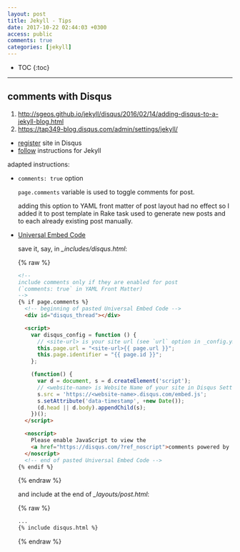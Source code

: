```yaml
---
layout: post
title: Jekyll - Tips
date: 2017-10-22 02:44:03 +0300
access: public
comments: true
categories: [jekyll]
---
```


<!-- more -->

* TOC
{:toc}
<hr>

## comments with Disqus

1. <http://sgeos.github.io/jekyll/disqus/2016/02/14/adding-disqus-to-a-jekyll-blog.html>
2. <https://tap349-blog.disqus.com/admin/settings/jekyll/>

- [register](https://disqus.com/admin/create/) site in Disqus
- [follow](https://disqus.com/admin/settings/jekyll/) instructions for Jekyll

adapted instructions:

- `comments: true` option

  `page.comments` variable is used to toggle comments for post.

  adding this option to YAML front matter of post layout had no effect so
  I added it to post template in Rake task used to generate new posts and
  to each already existing post manually.

- [Universal Embed Code](https://disqus.com/admin/install/platforms/universalcode)

  save it, say, in _\_includes/disqus.html_:

  {% raw %}
  ```html
  <!--
  include comments only if they are enabled for post
  (`comments: true` in YAML Front Matter)
  -->
  {% if page.comments %}
    <!-- beginning of pasted Universal Embed Code -->
    <div id="disqus_thread"></div>

    <script>
      var disqus_config = function () {
        // <site-url> is your site url (see `url` option in _config.yml)
        this.page.url = "<site-url>{{ page.url }}";
        this.page.identifier = "{{ page.id }}";
      };

      (function() {
        var d = document, s = d.createElement('script');
        // <website-name> is Website Name of your site in Disqus Settings
        s.src = 'https://<website-name>.disqus.com/embed.js';
        s.setAttribute('data-timestamp', +new Date());
        (d.head || d.body).appendChild(s);
      })();
    </script>

    <noscript>
      Please enable JavaScript to view the
      <a href="https://disqus.com/?ref_noscript">comments powered by Disqus.</a>
    </noscript>
    <!-- end of pasted Universal Embed Code -->
  {% endif %}
  ```
  {% endraw %}

  and include at the end of _\_layouts/post.html_:

  {% raw %}
  ```html
  ...
  {% include disqus.html %}
  ```
  {% endraw %}
